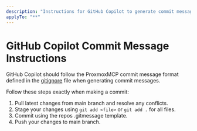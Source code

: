 ```yaml
---
description: "Instructions for GitHub Copilot to generate commit messages in ProxmoxMCP format"
applyTo: "**"
---
```


# GitHub Copilot Commit Message Instructions

GitHub Copilot should follow the ProxmoxMCP commit message format defined in the [gitignore](.gitmessage) file when generating commit messages.

Follow these steps exactly when making a commit:

1) Pull latest changes from main branch and resolve any conflicts.
2) Stage your changes using `git add <file>` or `git add .` for all files.
3) Commit using the repos .gitmessage template.
4) Push your changes to main branch.
